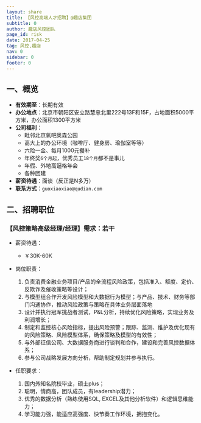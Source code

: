 ```yaml
---
layout: share
title: 【风控高端人才招聘】@趣店集团
subtitle: 0
author: 趣店风控团队
page_id: risk
date: 2017-04-25
tag: 风控,趣店
nav: 0
sidebar: 0 
footer: 0
---
```



## 一、概览

* **有效期至**：长期有效
* **办公地点**：北京市朝阳区安立路慧忠北里222号13F和15F，占地面积5000平方米，办公面积1300平方米
* **公司福利**：
    * 毗邻北京氧吧奥森公园
    * 高大上的办公环境（咖啡厅、健身房、瑜伽室等等）
    * 六险一金、每月1000元餐补
    * 年终奖`6个月起`，优秀员工`18个月`都不是事儿
    * 年假、外地高逼格年会
    * 各种团建
* **薪资待遇**：面谈（反正是N多万）
* **联系方式**：`guoxiaoxiao@qudian.com`
   
## 二、招聘职位

### 【风控策略高级经理/经理】需求：若干

* 薪资待遇：
    * ￥30K-60K

* 岗位职责：
    1. 负责消费金融业务项目/产品的全流程风险政策，包括准入、额度、定价、反欺诈及催收策略等设计；
    2. 与模型组合作开发风险模型和大数据行为模型；与产品、技术、财务等部门沟通协作，推动风险政策与策略在具体业务层面落地
    3. 设计并执行冠军挑战者测试，P&L分析，持续优化风险策略，实现业务及利润增长；
    4. 制定和监控核心风险指标，提出风险预警；跟踪、监测、维护及优化现有的风险策略、风险模型体系，确保策略及模型的有效性；
    5. 与外部征信公司、大数据服务商进行谈判和合作，建设和完善风控数据体系；
    6. 参与公司战略发展方向分析，帮助制定规划并参与执行。

* 任职要求：
    1. 国内外知名院校毕业，硕士plus；
    2. 聪明，情商高，团队成员，有leadership潜力；
    3. 优秀的数据分析（熟练使用SQL, EXCEL及其他分析软件）和逻辑思维能力；
    4. 学习能力强，能适应高强度、快节奏工作环境，拥抱变化。
